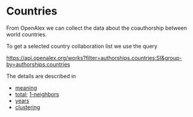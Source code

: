 # Countries

From OpenAlex we can collect the data about the coauthorship between world countries.

To get a selected country collaboration list we use the query

https://api.openalex.org/works?filter=authorships.countries:SI&group-by=authorships.countries

The details are described in 
  - [meaning](https://github.com/bavla/OpenAlex/blob/main/Countries/meaning.pdf)
  - [total](https://github.com/bavla/OpenAlex/blob/main/Countries/countries.pdf); [1-neighbors](https://github.com/bavla/OpenAlex/blob/main/Countries/OpenAlex_1-neighbors.pdf)
  - [years](https://github.com/bavla/OpenAlex/blob/main/Countries/years.pdf)
  - [clustering](https://github.com/bavla/OpenAlex/blob/main/Countries/World%20clustering.pdf)

